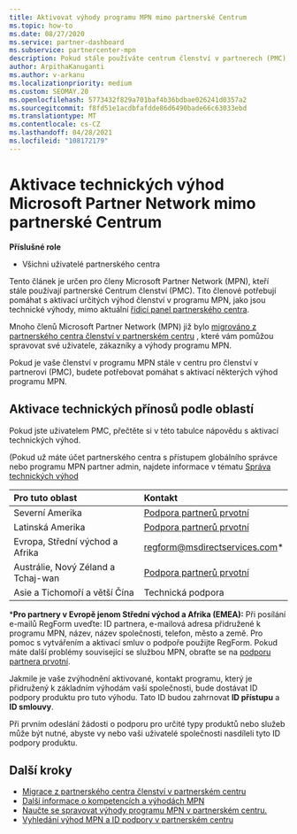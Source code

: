 ```yaml
---
title: Aktivovat výhody programu MPN mimo partnerské Centrum
ms.topic: how-to
ms.date: 08/27/2020
ms.service: partner-dashboard
ms.subservice: partnercenter-mpn
description: Pokud stále používáte centrum členství v partnerech (PMC), zjistěte, kdo se má obrátit, abyste vám pomohli aktivovat výhody technické podpory programu MPN a poskytnout vám výhody ID podpory.
author: ArpithaKanuganti
ms.author: v-arkanu
ms.localizationpriority: medium
ms.custom: SEOMAY.20
ms.openlocfilehash: 5773432f829a701baf4b36bdbae026241d0357a2
ms.sourcegitcommit: f8fd51e1acdbfafdde86d6490bade66c63033ebd
ms.translationtype: MT
ms.contentlocale: cs-CZ
ms.lasthandoff: 04/28/2021
ms.locfileid: "108172179"
---
```

# <a name="activate-microsoft-partner-network-technical-benefits-outside-of-partner-center"></a>Aktivace technických výhod Microsoft Partner Network mimo partnerské Centrum


**Příslušné role**

- Všichni uživatelé partnerského centra

Tento článek je určen pro členy Microsoft Partner Network (MPN), kteří stále používají partnerské Centrum členství (PMC). Tito členové potřebují pomáhat s aktivací určitých výhod členství v programu MPN, jako jsou technické výhody, mimo aktuální [řídicí panel partnerského centra](https://partner.microsoft.com/dashboard).

Mnoho členů Microsoft Partner Network (MPN) již bylo [migrováno z partnerského centra členství v partnerském centru](prepare-pmc-pc-migration.md) , které vám pomůžou spravovat své uživatele, zákazníky a výhody programu MPN.

Pokud je vaše členství v programu MPN stále v centru pro členství v partnerovi (PMC), budete potřebovat pomáhat s aktivací některých výhod programu MPN.

## <a name="activate-technical-benefits-by-region"></a>Aktivace technických přínosů podle oblastí

Pokud jste uživatelem PMC, přečtěte si v této tabulce nápovědu s aktivací technických výhod.

(Pokud už máte účet partnerského centra s přístupem globálního správce nebo programu MPN partner admin, najdete informace v tématu [Správa technických výhod](https://docs.microsoft.com/partner-center/manage-your-partner-network-benefits#manage-technical-benefits)

|Pro tuto oblast  | Kontakt |
|:--------|:------------|
|Severní Amerika  | [Podpora partnerů prvotní](https://partner.microsoft.com/support?issueid=300-0042)  |
|Latinská Amerika  | [Podpora partnerů prvotní](https://partner.microsoft.com/support?issueid=300-0042)  |
|Evropa, Střední východ a Afrika  | [regform@msdirectservices.com](mailto:regform@msdirectservices.com)*  |
|Austrálie, Nový Zéland a Tchaj-wan  | [Podpora partnerů prvotní](https://partner.microsoft.com/support?issueid=300-0042)  |
|Asie a Tichomoří a větší Čína  | Technická podpora  |

\***Pro partnery v Evropě jenom Střední východ a Afrika (EMEA):** Při posílání e-mailů RegForm uveďte: ID partnera, e-mailová adresa přidružené k programu MPN, název, název společnosti, telefon, město a země. Pro pomoc s vytvářením a aktivací smluv o podpoře použijte RegForm. Pokud máte další problémy související se službou MPN, obraťte se na [podporu partnera prvotní](https://partner.microsoft.com/support?issueid=300-0042).

Jakmile je vaše zvýhodnění aktivované, kontakt programu, který je přidružený k základním výhodám vaší společnosti, bude dostávat ID podpory produktu pro tuto výhodu. Tato ID budou zahrnovat **ID přístupu** a **ID smlouvy**. 

Při prvním odeslání žádosti o podporu pro určité typy produktů nebo služeb může být nutné, abyste vy nebo vaši uživatelé společnosti nasdíleli tyto ID podpory produktu.

## <a name="next-steps"></a>Další kroky

- [Migrace z partnerského centra členství v partnerském centru](prepare-pmc-pc-migration.md)
- [Další informace o kompetencích a výhodách MPN](learn-about-competencies.md)
- [Naučte se spravovat výhody programu MPN v partnerském centru.](manage-your-partner-network-benefits.md)
- [Vyhledání výhod MPN a ID podpory v partnerském centru](mpn-find-benefits.md)
